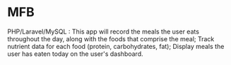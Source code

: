 # MFB
PHP/Laravel/MySQL :  This app will record the meals the user eats throughout the day, along with the foods that comprise the meal; Track nutrient data for each food (protein, carbohydrates, fat); Display meals the user has eaten today on the user's dashboard.
